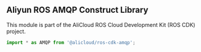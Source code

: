 ## Aliyun ROS AMQP Construct Library

This module is part of the AliCloud ROS Cloud Development Kit (ROS CDK) project.

```python
import * as AMQP from '@alicloud/ros-cdk-amqp';
```
